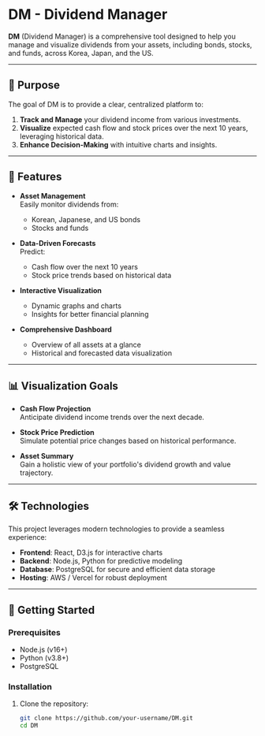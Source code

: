 # DM - Dividend Manager

**DM** (Dividend Manager) is a comprehensive tool designed to help you manage and visualize dividends from your assets, including bonds, stocks, and funds, across Korea, Japan, and the US.

---

## 🚀 Purpose

The goal of DM is to provide a clear, centralized platform to:

1. **Track and Manage** your dividend income from various investments.
2. **Visualize** expected cash flow and stock prices over the next 10 years, leveraging historical data.
3. **Enhance Decision-Making** with intuitive charts and insights.

---

## 🌟 Features

- **Asset Management**  
  Easily monitor dividends from:
  - Korean, Japanese, and US bonds
  - Stocks and funds
- **Data-Driven Forecasts**  
  Predict:

  - Cash flow over the next 10 years
  - Stock price trends based on historical data

- **Interactive Visualization**
  - Dynamic graphs and charts
  - Insights for better financial planning
- **Comprehensive Dashboard**
  - Overview of all assets at a glance
  - Historical and forecasted data visualization

---

## 📊 Visualization Goals

- **Cash Flow Projection**  
  Anticipate dividend income trends over the next decade.
- **Stock Price Prediction**  
  Simulate potential price changes based on historical performance.

- **Asset Summary**  
  Gain a holistic view of your portfolio's dividend growth and value trajectory.

---

## 🛠️ Technologies

This project leverages modern technologies to provide a seamless experience:

- **Frontend**: React, D3.js for interactive charts
- **Backend**: Node.js, Python for predictive modeling
- **Database**: PostgreSQL for secure and efficient data storage
- **Hosting**: AWS / Vercel for robust deployment

---

## 📌 Getting Started

### Prerequisites

- Node.js (v16+)
- Python (v3.8+)
- PostgreSQL

### Installation

1. Clone the repository:
   ```bash
   git clone https://github.com/your-username/DM.git
   cd DM
   ```
